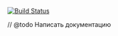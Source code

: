 [![Build Status](https://travis-ci.org/kafeman/habrapi.svg)](https://travis-ci.org/kafeman/habrapi)

// @todo Написать документацию
